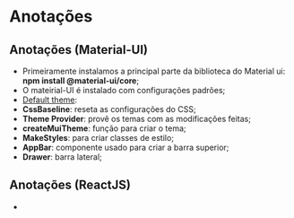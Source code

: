 # Anotações

## Anotações (Material-UI)

- Primeiramente instalamos a principal parte da biblioteca do Material ui: **npm install @material-ui/core**;
- O mateirial-UI é instalado com configurações padrões;
- [Default theme](https://material-ui.com/customization/default-theme/):
- **CssBaseline**: reseta as configurações do CSS;
- **Theme Provider**: provê os temas com as modificações feitas;
- **createMuiTheme**: função para criar o tema;
- **MakeStyles**: para criar classes de estilo;
- **AppBar**: componente usado para criar a barra superior;
- **Drawer**: barra lateral;

## Anotações (ReactJS)

- 
